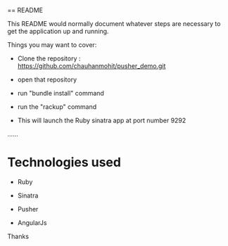 == README

This README would normally document whatever steps are necessary to get the
application up and running.

Things you may want to cover:

* Clone the repository : https://github.com/chauhanmohit/pusher_demo.git

* open that repository

* run "bundle install" command

* run the "rackup" command

* This will launch the Ruby sinatra app at port number 9292


......

# Technologies used 

* Ruby

* Sinatra

* Pusher

* AngularJs



Thanks